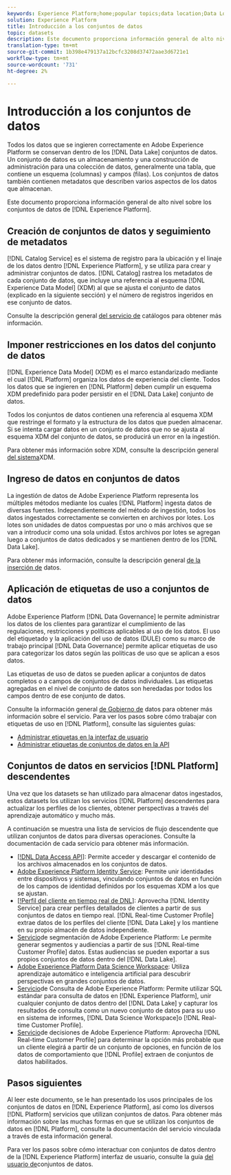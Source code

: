 ```yaml
---
keywords: Experience Platform;home;popular topics;data location;Data Location;Data management;data management;Lineage;lineage;data type;data types;Data types;Data type
solution: Experience Platform
title: Introducción a los conjuntos de datos
topic: datasets
description: Este documento proporciona información general de alto nivel sobre los conjuntos de datos en Experience Platform.
translation-type: tm+mt
source-git-commit: 1b398e479137a12bcfc3208d37472aae3d6721e1
workflow-type: tm+mt
source-wordcount: '731'
ht-degree: 2%

---
```



# Introducción a los conjuntos de datos

Todos los datos que se ingieren correctamente en Adobe Experience Platform se conservan dentro de los [!DNL Data Lake] conjuntos de datos. Un conjunto de datos es un almacenamiento y una construcción de administración para una colección de datos, generalmente una tabla, que contiene un esquema (columnas) y campos (filas). Los conjuntos de datos también contienen metadatos que describen varios aspectos de los datos que almacenan.

Este documento proporciona información general de alto nivel sobre los conjuntos de datos de [!DNL Experience Platform].

## Creación de conjuntos de datos y seguimiento de metadatos

[!DNL Catalog Service] es el sistema de registro para la ubicación y el linaje de los datos dentro [!DNL Experience Platform], y se utiliza para crear y administrar conjuntos de datos. [!DNL Catalog] rastrea los metadatos de cada conjunto de datos, que incluye una referencia al esquema [!DNL Experience Data Model] (XDM) al que se ajusta el conjunto de datos (explicado en la siguiente sección) y el número de registros ingeridos en ese conjunto de datos.

Consulte la descripción general [del servicio de](../home.md) catálogos para obtener más información.

## Imponer restricciones en los datos del conjunto de datos

[!DNL Experience Data Model] (XDM) es el marco estandarizado mediante el cual [!DNL Platform] organiza los datos de experiencia del cliente. Todos los datos que se ingieren en [!DNL Platform] deben cumplir un esquema XDM predefinido para poder persistir en el [!DNL Data Lake] conjunto de datos.

Todos los conjuntos de datos contienen una referencia al esquema XDM que restringe el formato y la estructura de los datos que pueden almacenar. Si se intenta cargar datos en un conjunto de datos que no se ajusta al esquema XDM del conjunto de datos, se producirá un error en la ingestión.

Para obtener más información sobre XDM, consulte la descripción general [del sistema](../../xdm/home.md)XDM.

## Ingreso de datos en conjuntos de datos

La ingestión de datos de Adobe Experience Platform representa los múltiples métodos mediante los cuales [!DNL Platform] ingesta datos de diversas fuentes. Independientemente del método de ingestión, todos los datos ingestados correctamente se convierten en archivos por lotes. Los lotes son unidades de datos compuestas por uno o más archivos que se van a introducir como una sola unidad. Estos archivos por lotes se agregan luego a conjuntos de datos dedicados y se mantienen dentro de los [!DNL Data Lake].

Para obtener más información, consulte la descripción general [de la inserción de](../../ingestion/home.md) datos.

## Aplicación de etiquetas de uso a conjuntos de datos

Adobe Experience Platform [!DNL Data Governance] le permite administrar los datos de los clientes para garantizar el cumplimiento de las regulaciones, restricciones y políticas aplicables al uso de los datos. El uso del etiquetado y la aplicación del uso de datos (DULE) como su marco de trabajo principal [!DNL Data Governance] permite aplicar etiquetas de uso para categorizar los datos según las políticas de uso que se aplican a esos datos.

Las etiquetas de uso de datos se pueden aplicar a conjuntos de datos completos o a campos de conjuntos de datos individuales. Las etiquetas agregadas en el nivel de conjunto de datos son heredadas por todos los campos dentro de ese conjunto de datos.

Consulte la información general [de Gobierno de](../../data-governance/home.md) datos para obtener más información sobre el servicio. Para ver los pasos sobre cómo trabajar con etiquetas de uso en [!DNL Platform], consulte las siguientes guías:

* [Administrar etiquetas en la interfaz de usuario](../../data-governance/labels/user-guide.md)
* [Administrar etiquetas de conjuntos de datos en la API](../../data-governance/labels/dataset-api.md)

## Conjuntos de datos en servicios [!DNL Platform] descendentes

Una vez que los datasets se han utilizado para almacenar datos ingestados, estos datasets los utilizan los servicios [!DNL Platform] descendentes para actualizar los perfiles de los clientes, obtener perspectivas a través del aprendizaje automático y mucho más.

A continuación se muestra una lista de servicios de flujo descendente que utilizan conjuntos de datos para diversas operaciones. Consulte la documentación de cada servicio para obtener más información.

* [[!DNL Data Access API]](../../data-access/home.md): Permite acceder y descargar el contenido de los archivos almacenados en los conjuntos de datos.
* [Adobe Experience Platform Identity Service](../../identity-service/home.md): Permite unir identidades entre dispositivos y sistemas, vinculando conjuntos de datos en función de los campos de identidad definidos por los esquemas XDM a los que se ajustan.
* [[!Perfil del cliente en tiempo real de DNL]](../../profile/home.md): Aprovecha [!DNL Identity Service] para crear perfiles detallados de clientes a partir de sus conjuntos de datos en tiempo real. [!DNL Real-time Customer Profile] extrae datos de los perfiles del cliente [!DNL Data Lake] y los mantiene en su propio almacén de datos independiente.
* [Servicio](../../segmentation/home.md)de segmentación de Adobe Experience Platform: Le permite generar segmentos y audiencias a partir de sus [!DNL Real-time Customer Profile] datos. Estas audiencias se pueden exportar a sus propios conjuntos de datos dentro del [!DNL Data Lake].
* [Adobe Experience Platform Data Science Workspace](../../data-science-workspace/home.md): Utiliza aprendizaje automático e inteligencia artificial para descubrir perspectivas en grandes conjuntos de datos.
* [Servicio](../../query-service/home.md)de Consulta de Adobe Experience Platform: Permite utilizar SQL estándar para consulta de datos en [!DNL Experience Platform], unir cualquier conjunto de datos dentro del [!DNL Data Lake] y capturar los resultados de consulta como un nuevo conjunto de datos para su uso en sistema de informes, [!DNL Data Science Workspace]o [!DNL Real-time Customer Profile].
* [Servicio](../../decisioning-service/home.md)de decisiones de Adobe Experience Platform: Aprovecha [!DNL Real-time Customer Profile] para determinar la opción más probable que un cliente elegirá a partir de un conjunto de opciones, en función de los datos de comportamiento que [!DNL Profile] extraen de conjuntos de datos habilitados.

## Pasos siguientes

Al leer este documento, se le han presentado los usos principales de los conjuntos de datos en [!DNL Experience Platform], así como los diversos [!DNL Platform] servicios que utilizan conjuntos de datos. Para obtener más información sobre las muchas formas en que se utilizan los conjuntos de datos en [!DNL Platform], consulte la documentación del servicio vinculada a través de esta información general.

Para ver los pasos sobre cómo interactuar con conjuntos de datos dentro de la [!DNL Experience Platform] interfaz de usuario, consulte la guía [del usuario de](user-guide.md)conjuntos de datos.